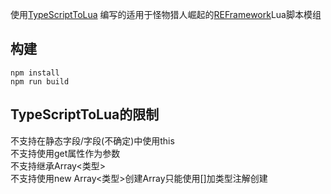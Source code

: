 使用[TypeScriptToLua](https://github.com/TypeScriptToLua/TypeScriptToLua)
编写的适用于怪物猎人崛起的[REFramework](https://github.com/praydog/REFramework)Lua脚本模组

## 构建

```
npm install
npm run build
```

## TypeScriptToLua的限制

不支持在静态字段/字段(不确定)中使用this<br>
不支持使用get属性作为参数<br>
不支持继承Array<类型><br>
不支持使用new Array<类型>创建Array只能使用[]加类型注解创建
